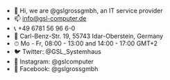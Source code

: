 - 👋 Hi, we are @gslgrossgmbh, an IT service provider
- 📫 info@gsl-computer.de
- 📞 +49 6781 56 96 6-0
-  📍 Carl-Benz-Str. 19, 55743 Idar-Oberstein, Germany
- ⏱ Mo - Fr, 08:00 - 13:00 and 14:00 - 17:00 GMT+2
- 🐦 Twitter: @GSL_Systemhaus
- 📸 Instagram: @gslcomputer
- 📖 Facebook: @gslgrossgmbh

